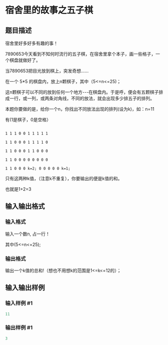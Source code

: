 # 宿舍里的故事之五子棋

## 题目描述

宿舍里好多好多有趣的事！

7890653今天看到不知何时流行的五子棋，在宿舍里拿个本子，画一些格子，一个棋盘就做好了。

当7890653把目光放到棋上，突发奇想……

在一个 5\*5 的棋盘内，放上n颗棋子，其中（5<=n<=25)；

这n颗棋子可以不同的放到任何一个地方---在棋盘内。于是呼，便会有五颗棋子排成一行，或一列，或两条对角线，不同的放法，就会出现多少排五子的排列。

本题你要做的是，给你一个n，你找出不同放法出现的排列(设为k)，如：n=11

有(1是棋子，0是空格）

```

1 1 1 0 0 1 1 1 1 1

1 1 0 0 0 1 1 1 1 0

1 1 0 0 0 1 1 0 0 0

1 1 0 0 0 0 0 0 0 0

1 1 0 0 0 k=2; 0 0 0 0 0 k=1;

```

只有这两种k值，（注意k不重复），你要输出的便是k值的和。

也就是1+2=3

## 输入输出格式

### 输入格式

输入一个数n, 占一行！

其中(5<=n<=25);

### 输出格式

输出一个k值的总和!（想也不用想k的范围是1<=k<=12的）；

## 输入输出样例

### 输入样例 #1

```cpp
11
```


### 输出样例 #1

```cpp
3
```


